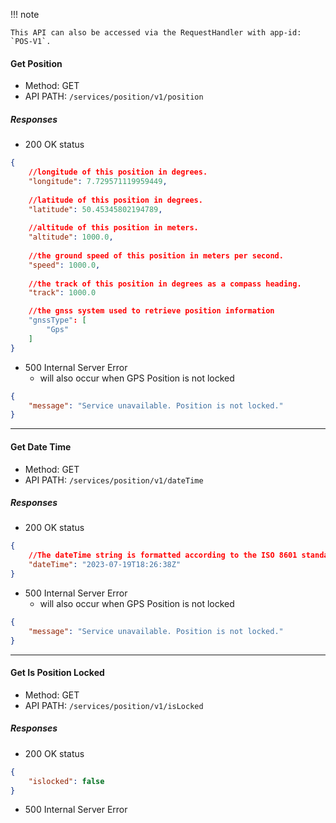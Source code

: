 !!! note

    This API can also be accessed via the RequestHandler with app-id: `POS-V1`.

#### Get Position
- Method: GET
- API PATH: `/services/position/v1/position`

##### Responses
- 200 OK status

```JSON
{
	//longitude of this position in degrees.
	"longitude": 7.729571119959449,
	
	//latitude of this position in degrees.
	"latitude": 50.45345802194789,
	
	//altitude of this position in meters.
	"altitude": 1000.0,
		
	//the ground speed of this position in meters per second.
	"speed": 1000.0,
		
	//the track of this position in degrees as a compass heading.
	"track": 1000.0

	//the gnss system used to retrieve position information
	"gnssType": [
        "Gps"
    ]
}
```

- 500 Internal Server Error
	- will also occur when GPS Position is not locked
```JSON
{
	"message": "Service unavailable. Position is not locked."
}
```

---
#### Get Date Time
- Method: GET
- API PATH: `/services/position/v1/dateTime`

##### Responses
- 200 OK status

```JSON
{
    //The dateTime string is formatted according to the ISO 8601 standard, and will always be in the UTC timezone. 
	"dateTime": "2023-07-19T18:26:38Z"
}
```

- 500 Internal Server Error
	- will also occur when GPS Position is not locked 
```JSON
{
	"message": "Service unavailable. Position is not locked."
}
```

---
#### Get Is Position Locked
- Method: GET
- API PATH: `/services/position/v1/isLocked`

##### Responses
- 200 OK status

```JSON
{
	"islocked": false
}
```
- 500 Internal Server Error
